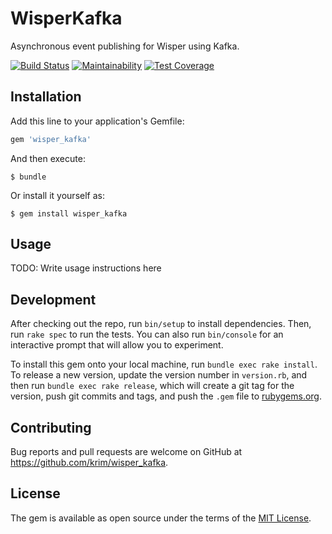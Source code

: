 # WisperKafka

Asynchronous event publishing for Wisper using Kafka.

[![Build Status](https://travis-ci.org/krim/wisper_kafka.svg?branch=master)](https://travis-ci.org/krim/wisper_kafka)
[![Maintainability](https://api.codeclimate.com/v1/badges/6d7aa78830602cc3f891/maintainability)](https://codeclimate.com/github/krim/wisper_kafka/maintainability)
[![Test Coverage](https://api.codeclimate.com/v1/badges/6d7aa78830602cc3f891/test_coverage)](https://codeclimate.com/github/krim/wisper_kafka/test_coverage)

## Installation

Add this line to your application's Gemfile:

```ruby
gem 'wisper_kafka'
```

And then execute:

    $ bundle

Or install it yourself as:

    $ gem install wisper_kafka

## Usage

TODO: Write usage instructions here

## Development

After checking out the repo, run `bin/setup` to install dependencies. Then, run `rake spec` to run the tests. You can also run `bin/console` for an interactive prompt that will allow you to experiment.

To install this gem onto your local machine, run `bundle exec rake install`. To release a new version, update the version number in `version.rb`, and then run `bundle exec rake release`, which will create a git tag for the version, push git commits and tags, and push the `.gem` file to [rubygems.org](https://rubygems.org).

## Contributing

Bug reports and pull requests are welcome on GitHub at https://github.com/krim/wisper_kafka.

## License

The gem is available as open source under the terms of the [MIT License](https://opensource.org/licenses/MIT).
